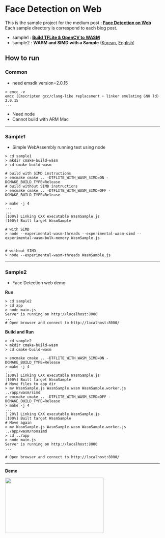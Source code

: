 # Face Detection on Web

This is the sample project for the medium post : [**Face Detection on Web**](https://blog.seeso.io/face-detection-on-web-tflite-wasm-simd-introduction-8b5156336fe0)
Each sample directory is correspond to each blog post.
- sample1 : __[Build TFLite & OpenCV to WASM](https://blog.seeso.io/face-detection-on-web-tflite-wasm-simd-462975e0f628)__
- sample2 : __WASM and SIMD with a Sample__ ([Korean](https://medium.com/@woang1892/5b3f0bd52d19), [English](https://blog.seeso.io/wasm-and-simd-with-a-sample-c-tflite-f5cd5cd8bb82))

## How to run

### Common
- need emsdk version=2.0.15
```
> emcc -v
emcc (Emscripten gcc/clang-like replacement + linker emulating GNU ld) 2.0.15
...
```
- Need node
- Cannot build with ARM Mac

---

### Sample1
- Simple WebAssembly running test using node

```
> cd sample1
> mkdir cmake-build-wasm
> cd cmake-build-wasm

# build with SIMD instructions
> emcmake cmake .. -DTFLITE_WITH_WASM_SIMD=ON -DCMAKE_BUILD_TYPE=Release
# build without SIMD instructions
> emcmake cmake .. -DTFLITE_WITH_WASM_SIMD=OFF -DCMAKE_BUILD_TYPE=Release

> make -j 4
...
...
[100%] Linking CXX executable WasmSample.js
[100%] Built target WasmSample

# with SIMD
> node --experimental-wasm-threads --experimental-wasm-simd --experimental-wasm-bulk-memory WasmSample.js


# without SIMD
> node --experimental-wasm-threads WasmSample.js

```

---

### Sample2
- Face Detection web demo

**Run**
```
> cd sample2
> cd app
> node main.js
Server is running on http://localhost:8000
...
# Open browser and connect to http://localhost:8000/
```
**Build and Run**
```
> cd sample2
> mkdir cmake-build-wasm
> cd cmake-build-wasm

> emcmake cmake .. -DTFLITE_WITH_WASM_SIMD=ON -DCMAKE_BUILD_TYPE=Release
> make -j 4
...
[100%] Linking CXX executable WasmSample.js
[100%] Built target WasmSample
# Move files to app dir
> mv WasmSample.js WasmSample.wasm WasmSample.worker.js ../app/wasm/simd
> emcmake cmake .. -DTFLITE_WITH_WASM_SIMD=OFF -DCMAKE_BUILD_TYPE=Release
> make -j 4
...
[ 20%] Linking CXX executable WasmSample.js
[100%] Built target WasmSample
# Move again
> mv WasmSample.js WasmSample.wasm WasmSample.worker.js ../app/wasm/nonsimd
> cd ../app
> node main.js
Server is running on http://localhost:8000
...

# Open browser and connect to http://localhost:8000/
```

---

**Demo**

<img src="./res/demo.gif" width="320" height="180">
